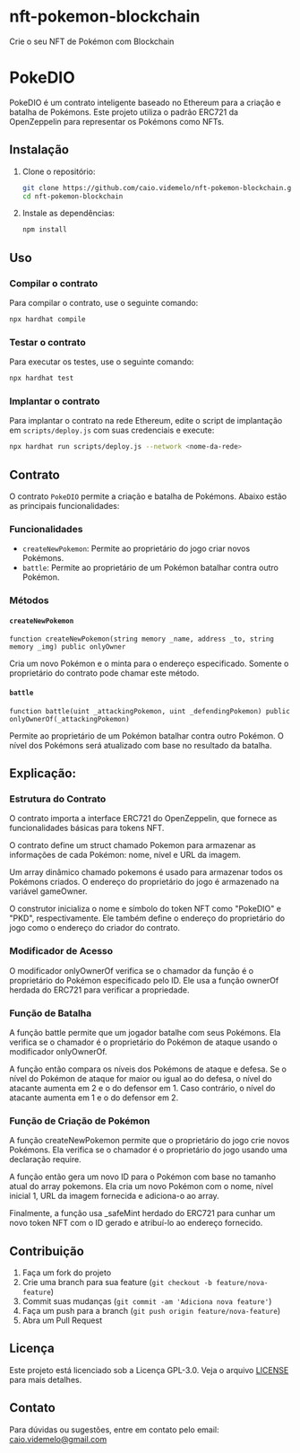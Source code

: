 # nft-pokemon-blockchain
 Crie o seu NFT de Pokémon com Blockchain
 
# PokeDIO

PokeDIO é um contrato inteligente baseado no Ethereum para a criação e batalha de Pokémons. Este projeto utiliza o padrão ERC721 da OpenZeppelin para representar os Pokémons como NFTs.

## Instalação

1. Clone o repositório:
    ```bash
    git clone https://github.com/caio.videmelo/nft-pokemon-blockchain.git
    cd nft-pokemon-blockchain
    ```

2. Instale as dependências:
    ```bash
    npm install
    ```

## Uso

### Compilar o contrato

Para compilar o contrato, use o seguinte comando:
```bash
npx hardhat compile
```

### Testar o contrato

Para executar os testes, use o seguinte comando:
```bash
npx hardhat test
```

### Implantar o contrato

Para implantar o contrato na rede Ethereum, edite o script de implantação em `scripts/deploy.js` com suas credenciais e execute:
```bash
npx hardhat run scripts/deploy.js --network <nome-da-rede>
```

## Contrato

O contrato `PokeDIO` permite a criação e batalha de Pokémons. Abaixo estão as principais funcionalidades:

### Funcionalidades

- `createNewPokemon`: Permite ao proprietário do jogo criar novos Pokémons.
- `battle`: Permite ao proprietário de um Pokémon batalhar contra outro Pokémon.

### Métodos

#### `createNewPokemon`
```solidity
function createNewPokemon(string memory _name, address _to, string memory _img) public onlyOwner
```
Cria um novo Pokémon e o minta para o endereço especificado. Somente o proprietário do contrato pode chamar este método.

#### `battle`
```solidity
function battle(uint _attackingPokemon, uint _defendingPokemon) public onlyOwnerOf(_attackingPokemon)
```
Permite ao proprietário de um Pokémon batalhar contra outro Pokémon. O nível dos Pokémons será atualizado com base no resultado da batalha.

## Explicação:

### Estrutura do Contrato

O contrato importa a interface ERC721 do OpenZeppelin, que fornece as funcionalidades básicas para tokens NFT.

O contrato define um struct chamado Pokemon para armazenar as informações de cada Pokémon: nome, nível e URL da imagem.

Um array dinâmico chamado pokemons é usado para armazenar todos os Pokémons criados. O endereço do proprietário do jogo é armazenado na variável gameOwner.

O construtor inicializa o nome e símbolo do token NFT como "PokeDIO" e "PKD", respectivamente. Ele também define o endereço do proprietário do jogo como o endereço do criador do contrato.

### Modificador de Acesso

O modificador onlyOwnerOf verifica se o chamador da função é o proprietário do Pokémon especificado pelo ID. Ele usa a função ownerOf herdada do ERC721 para verificar a propriedade.

### Função de Batalha

A função battle permite que um jogador batalhe com seus Pokémons. Ela verifica se o chamador é o proprietário do Pokémon de ataque usando o modificador onlyOwnerOf.

A função então compara os níveis dos Pokémons de ataque e defesa. Se o nível do Pokémon de ataque for maior ou igual ao do defesa, o nível do atacante aumenta em 2 e o do defensor em 1. Caso contrário, o nível do atacante aumenta em 1 e o do defensor em 2.

### Função de Criação de Pokémon

A função createNewPokemon permite que o proprietário do jogo crie novos Pokémons. Ela verifica se o chamador é o proprietário do jogo usando uma declaração require.

A função então gera um novo ID para o Pokémon com base no tamanho atual do array pokemons. Ela cria um novo Pokémon com o nome, nível inicial 1, URL da imagem fornecida e adiciona-o ao array.

Finalmente, a função usa _safeMint herdado do ERC721 para cunhar um novo token NFT com o ID gerado e atribuí-lo ao endereço fornecido.

## Contribuição

1. Faça um fork do projeto
2. Crie uma branch para sua feature (`git checkout -b feature/nova-feature`)
3. Commit suas mudanças (`git commit -am 'Adiciona nova feature'`)
4. Faça um push para a branch (`git push origin feature/nova-feature`)
5. Abra um Pull Request

## Licença

Este projeto está licenciado sob a Licença GPL-3.0. Veja o arquivo [LICENSE](LICENSE) para mais detalhes.

## Contato

Para dúvidas ou sugestões, entre em contato pelo email: caio.videmelo@gmail.com
